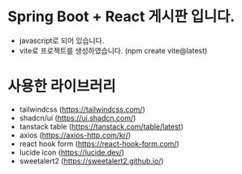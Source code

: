# Spring Boot + React 게시판 입니다.

- javascript로 되어 있습니다.
- vite로 프로젝트를 생성하였습니다. (npm create vite@latest)

# 사용한 라이브러리
- tailwindcss (https://tailwindcss.com/)
- shadcn/ui (https://ui.shadcn.com/)
- tanstack table (https://tanstack.com/table/latest)
- axios (https://axios-http.com/kr/)
- react hook form (https://react-hook-form.com/)
- lucide icon (https://lucide.dev/)
- sweetalert2 (https://sweetalert2.github.io/)
